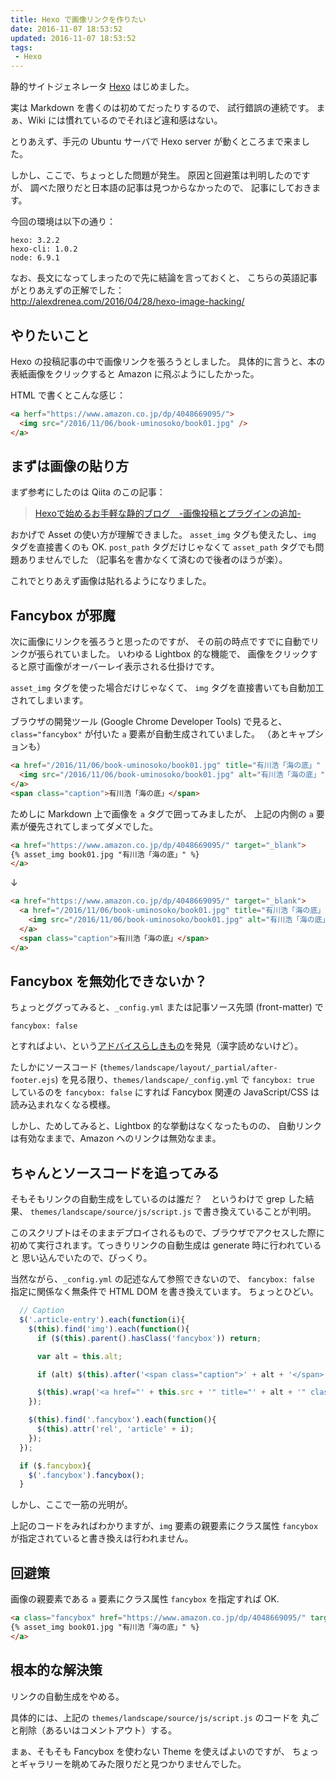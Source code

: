```yaml
---
title: Hexo で画像リンクを作りたい
date: 2016-11-07 18:53:52
updated: 2016-11-07 18:53:52
tags:
 - Hexo
---
```


静的サイトジェネレータ [Hexo](https://hexo.io/) はじめました。

実は Markdown を書くのは初めてだったりするので、
試行錯誤の連続です。
まぁ、Wiki には慣れているのでそれほど違和感はない。

とりあえず、手元の Ubuntu サーバで Hexo server が動くところまで来ました。

しかし、ここで、ちょっとした問題が発生。
原因と回避策は判明したのですが、
調べた限りだと日本語の記事は見つからなかったので、
記事にしておきます。

今回の環境は以下の通り：
```
hexo: 3.2.2
hexo-cli: 1.0.2
node: 6.9.1
```

なお、長文になってしまったので先に結論を言っておくと、
こちらの英語記事がとりあえずの正解でした：  
http://alexdrenea.com/2016/04/28/hexo-image-hacking/


## やりたいこと

Hexo の投稿記事の中で画像リンクを張ろうとしました。
具体的に言うと、本の表紙画像をクリックすると Amazon に飛ぶようにしたかった。

HTML で書くとこんな感じ：
```html
<a herf="https://www.amazon.co.jp/dp/4048669095/">
  <img src="/2016/11/06/book-uminosoko/book01.jpg" />
</a>
```


## まずは画像の貼り方

まず参考にしたのは Qiita のこの記事：
> [Hexoで始めるお手軽な静的ブログ　-画像投稿とプラグインの追加-](http://qiita.com/in_silico_/items/31c2c0bc1cf061c86250)

おかげで Asset の使い方が理解できました。
`asset_img` タグも使えたし、`img` タグを直接書くのも OK.
`post_path` タグだけじゃなくて `asset_path` タグでも問題ありませんでした
（記事名を書かなくて済むので後者のほうが楽）。

これでとりあえず画像は貼れるようになりました。


## Fancybox が邪魔

次に画像にリンクを張ろうと思ったのですが、
その前の時点ですでに自動でリンクが張られていました。
いわゆる Lightbox 的な機能で、
画像をクリックすると原寸画像がオーバーレイ表示される仕掛けです。

`asset_img` タグを使った場合だけじゃなくて、
`img` タグを直接書いても自動加工されてしまいます。

ブラウザの開発ツール (Google Chrome Developer Tools) で見ると、
`class="fancybox"` が付いた `a` 要素が自動生成されていました。
（あとキャプションも）

```html
<a href="/2016/11/06/book-uminosoko/book01.jpg" title="有川浩「海の底」" class="fancybox" rel="article1">
  <img src="/2016/11/06/book-uminosoko/book01.jpg" alt="有川浩「海の底」" title="有川浩「海の底」">
</a>
<span class="caption">有川浩「海の底」</span>
```

ためしに Markdown 上で画像を `a` タグで囲ってみましたが、
上記の内側の `a` 要素が優先されてしまってダメでした。

```html
<a href="https://www.amazon.co.jp/dp/4048669095/" target="_blank">
{% asset_img book01.jpg "有川浩「海の底」" %}
</a>

```
↓
```html
<a href="https://www.amazon.co.jp/dp/4048669095/" target="_blank">
  <a href="/2016/11/06/book-uminosoko/book01.jpg" title="有川浩「海の底」" class="fancybox" rel="article1">
    <img src="/2016/11/06/book-uminosoko/book01.jpg" alt="有川浩「海の底」" title="有川浩「海の底」">
  </a>
  <span class="caption">有川浩「海の底」</span>
</a>
```


## Fancybox を無効化できないか？

ちょっとググってみると、`_config.yml` または記事ソース先頭 (front-matter) で
```
fancybox: false
```
とすればよい、という[アドバイスらしきもの](https://libraries.io/github/netcan/hexo-theme-yelee)を発見（漢字読めないけど）。

たしかにソースコード (`themes/landscape/layout/_partial/after-footer.ejs`)
を見る限り、`themes/landscape/_config.yml` で `fancybox: true` しているのを
`fancybox: false` にすれば Fancybox 関連の JavaScript/CSS は読み込まれなくなる模様。

しかし、ためしてみると、Lightbox 的な挙動はなくなったものの、
自動リンクは有効なままで、Amazon へのリンクは無効なまま。


## ちゃんとソースコードを追ってみる

そもそもリンクの自動生成をしているのは誰だ？　というわけで grep した結果、
`themes/landscape/source/js/script.js` で書き換えていることが判明。

このスクリプトはそのままデプロイされるもので、ブラウザでアクセスした際に
初めて実行されます。てっきりリンクの自動生成は generate 時に行われていると
思い込んでいたので、びっくり。

当然ながら、`_config.yml` の記述なんて参照できないので、
`fancybox: false` 指定に関係なく無条件で HTML DOM を書き換えています。
ちょっとひどい。

```javascript
  // Caption
  $('.article-entry').each(function(i){
    $(this).find('img').each(function(){
      if ($(this).parent().hasClass('fancybox')) return;

      var alt = this.alt;

      if (alt) $(this).after('<span class="caption">' + alt + '</span>');

      $(this).wrap('<a href="' + this.src + '" title="' + alt + '" class="fancybox"></a>');
    });

    $(this).find('.fancybox').each(function(){
      $(this).attr('rel', 'article' + i);
    });
  });

  if ($.fancybox){
    $('.fancybox').fancybox();
  }
```

しかし、ここで一筋の光明が。

上記のコードをみればわかりますが、`img` 要素の親要素にクラス属性 `fancybox`
が指定されていると書き換えは行われません。


## 回避策

画像の親要素である `a` 要素にクラス属性 `fancybox` を指定すれば OK.

```html
<a class="fancybox" href="https://www.amazon.co.jp/dp/4048669095/" target="_blank">
{% asset_img book01.jpg "有川浩「海の底」" %}
</a>
```


## 根本的な解決策

リンクの自動生成をやめる。

具体的には、上記の `themes/landscape/source/js/script.js` のコードを
丸ごと削除（あるいはコメントアウト）する。

まぁ、そもそも Fancybox を使わない Theme を使えばよいのですが、
ちょっとギャラリーを眺めてみた限りだと見つかりませんでした。
